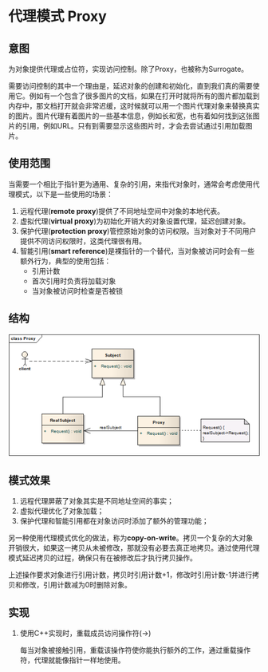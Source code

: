 # 代理模式 Proxy

## 意图
为对象提供代理或占位符，实现访问控制。除了Proxy，也被称为Surrogate。

需要访问控制的其中一个理由是，延迟对象的创建和初始化，直到我们真的需要使用它。例如有一个包含了很多图片的文档，如果在打开时就将所有的图片都加载到内存中，那文档打开就会非常迟缓，这时候就可以用一个图片代理对象来替换真实的图片。图片代理有着图片的一些基本信息，例如长和宽，也有着如何找到这张图片的引用，例如URL。只有到需要显示这些图片时，才会去尝试通过引用加载图片。

## 使用范围

当需要一个相比于指针更为通用、复杂的引用，来指代对象时，通常会考虑使用代理模式，以下是一些使用的场景：

1. 远程代理(**remote proxy**)提供了不同地址空间中对象的本地代表。
2. 虚拟代理(**virtual proxy**)为初始化开销大的对象设置代理，延迟创建对象。
3. 保护代理(**protection proxy**)管控原始对象的访问权限。当对象对于不同用户提供不同访问权限时，这类代理很有用。
4. 智能引用(**smart reference**)是裸指针的一个替代，当对象被访问时会有一些额外行为，典型的使用包括：
	* 引用计数
	* 首次引用时负责将加载对象
	* 当对象被访问时检查是否被锁

## 结构

![structure](./res/Proxy.png)

## 模式效果

1. 远程代理屏蔽了对象其实是不同地址空间的事实；
2. 虚拟代理优化了对象加载；
3. 保护代理和智能引用都在对象访问时添加了额外的管理功能；

另一种使用代理模式优化的做法，称为**copy-on-write**。拷贝一个复杂的大对象开销很大，如果这一拷贝从未被修改，那就没有必要去真正地拷贝。通过使用代理模式延迟拷贝的过程，确保只有在被修改后才执行拷贝操作。

上述操作要求对象进行引用计数，拷贝时引用计数+1，修改时引用计数-1并进行拷贝和修改，引用计数减为0时删除对象。

## 实现

1. 使用C++实现时，重载成员访问操作符(->)

	每当对象被接触引用，重载该操作符使你能执行额外的工作，通过重载操作符，代理就能像指针一样地使用。
